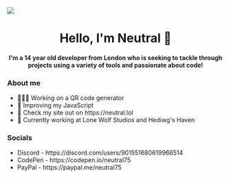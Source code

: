 <a align="center">
  <img src="https://cdn.discordapp.com/attachments/995774107218104410/1001814963846905936/banner_3.png" />
</a>
<h1 align="center">Hello, I'm Neutral 🍧</h1>
<h4 align="center">I'm a 14 year old developer from London who is seeking to tackle through projects using a variety of tools and passionate about code!</h4>
<h3>About me</h3>
<ul>
  <li>👨🏻‍💻 Working on a QR code generator</li>
  <li>🍩 Improving my JavaScript</li>
  <li>🍭 Check my site out on https://neutral.lol</li>
  <li>🐺 Currently working at Lone Wolf Studios and Hediwg's Haven</li>
</ul>
<h3>Socials</h3>
<ul>
  <li>Discord - https://discord.com/users/901551680619966514</li>
  <li>CodePen - https://codepen.io/neutral75</li>
  <li>PayPal - https://paypal.me/neutral75</li>
</ul>
